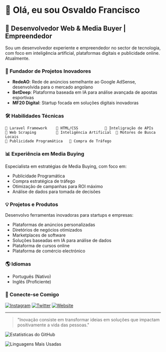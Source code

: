 # 👋 Olá, eu sou Osvaldo Francisco

## 💼 Desenvolvedor Web & Media Buyer | Empreendedor

Sou um desenvolvedor experiente e empreendedor no sector de tecnologia, com foco em inteligência artificial, plataformas digitais e publicidade online. Atualmente.

### 🚀 Fundador de Projetos Inovadores

- **RedeAO**: Rede de anúncios semelhante ao Google AdSense, desenvolvida para o mercado angolano
- **BetDeep**: Plataforma baseada em IA para análise avançada de apostas esportivas
- **MF20 Digital**: Startup focada em soluções digitais inovadoras

### 🛠️ Habilidades Técnicas

```
📌 Laravel Framework    📌 HTML/CSS            📌 Inteligração de APIs
📌 Web Scraping         📌 Inteligência Artificial  📌 Motores de Busca Locais
📌 Publicidade Programática   📌 Compra de Tráfego
```

### 📊 Experiência em Media Buying

Especialista em estratégias de Media Buying, com foco em:
- Publicidade Programática
- Compra estratégica de tráfego
- Otimização de campanhas para ROI máximo
- Análise de dados para tomada de decisões

### 💡 Projetos e Produtos

Desenvolvo ferramentas inovadoras para startups e empresas:
- Plataformas de anúncios personalizadas
- Diretórios de negócios otimizados
- Marketplaces de software
- Soluções baseadas em IA para análise de dados
- Plataforma de cursos online
- Plataforma de comércio electrónico

### 🌎 Idiomas

- Português (Nativo)
- Inglês (Proficiente)

### 🔗 Conecte-se Comigo

[![Instagram](https://img.shields.io/badge/Instagram-E4405F?style=for-the-badge&logo=instagram&logoColor=white)](https://instagram.com/osvaldomf20)
[![Twitter](https://img.shields.io/badge/Twitter-1DA1F2?style=for-the-badge&logo=twitter&logoColor=white)](https://twitter.com/osvaldomf20)
[![Website](https://img.shields.io/badge/Website-FF5722?style=for-the-badge&logo=google-chrome&logoColor=white)](https://angoblog.com)

---

> "Inovação consiste em transformar ideias em soluções que impactam positivamente a vida das pessoas."

![Estatísticas do GitHub](https://github-readme-stats.vercel.app/api?username=OsvaldoFrancisco&show_icons=true&theme=radical)

![Linguagens Mais Usadas](https://github-readme-stats.vercel.app/api/top-langs/?username=OsvaldoFrancisco&layout=compact&theme=radical)
